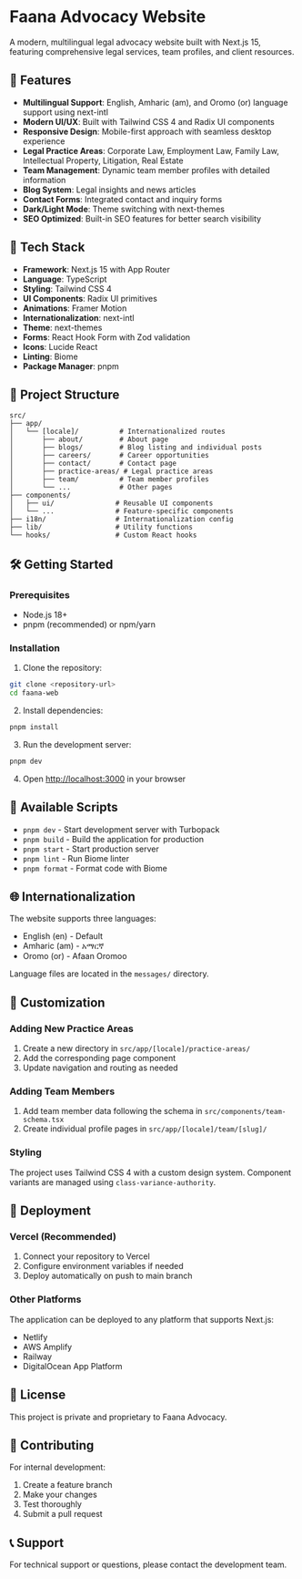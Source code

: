 # Faana Advocacy Website

A modern, multilingual legal advocacy website built with Next.js 15, featuring comprehensive legal services, team profiles, and client resources.

## 🌟 Features

- **Multilingual Support**: English, Amharic (am), and Oromo (or) language support using next-intl
- **Modern UI/UX**: Built with Tailwind CSS 4 and Radix UI components
- **Responsive Design**: Mobile-first approach with seamless desktop experience
- **Legal Practice Areas**: Corporate Law, Employment Law, Family Law, Intellectual Property, Litigation, Real Estate
- **Team Management**: Dynamic team member profiles with detailed information
- **Blog System**: Legal insights and news articles
- **Contact Forms**: Integrated contact and inquiry forms
- **Dark/Light Mode**: Theme switching with next-themes
- **SEO Optimized**: Built-in SEO features for better search visibility

## 🚀 Tech Stack

- **Framework**: Next.js 15 with App Router
- **Language**: TypeScript
- **Styling**: Tailwind CSS 4
- **UI Components**: Radix UI primitives
- **Animations**: Framer Motion
- **Internationalization**: next-intl
- **Theme**: next-themes
- **Forms**: React Hook Form with Zod validation
- **Icons**: Lucide React
- **Linting**: Biome
- **Package Manager**: pnpm

## 📁 Project Structure

```
src/
├── app/
│   └── [locale]/          # Internationalized routes
│       ├── about/         # About page
│       ├── blogs/         # Blog listing and individual posts
│       ├── careers/       # Career opportunities
│       ├── contact/       # Contact page
│       ├── practice-areas/ # Legal practice areas
│       ├── team/          # Team member profiles
│       └── ...            # Other pages
├── components/
│   ├── ui/               # Reusable UI components
│   └── ...               # Feature-specific components
├── i18n/                 # Internationalization config
├── lib/                  # Utility functions
└── hooks/                # Custom React hooks
```

## 🛠️ Getting Started

### Prerequisites

- Node.js 18+ 
- pnpm (recommended) or npm/yarn

### Installation

1. Clone the repository:
```bash
git clone <repository-url>
cd faana-web
```

2. Install dependencies:
```bash
pnpm install
```

3. Run the development server:
```bash
pnpm dev
```

4. Open [http://localhost:3000](http://localhost:3000) in your browser

## 📝 Available Scripts

- `pnpm dev` - Start development server with Turbopack
- `pnpm build` - Build the application for production
- `pnpm start` - Start production server
- `pnpm lint` - Run Biome linter
- `pnpm format` - Format code with Biome

## 🌐 Internationalization

The website supports three languages:
- English (en) - Default
- Amharic (am) - አማርኛ
- Oromo (or) - Afaan Oromoo

Language files are located in the `messages/` directory.

## 🎨 Customization

### Adding New Practice Areas

1. Create a new directory in `src/app/[locale]/practice-areas/`
2. Add the corresponding page component
3. Update navigation and routing as needed

### Adding Team Members

1. Add team member data following the schema in `src/components/team-schema.tsx`
2. Create individual profile pages in `src/app/[locale]/team/[slug]/`

### Styling

The project uses Tailwind CSS 4 with a custom design system. Component variants are managed using `class-variance-authority`.

## 🚀 Deployment

### Vercel (Recommended)

1. Connect your repository to Vercel
2. Configure environment variables if needed
3. Deploy automatically on push to main branch

### Other Platforms

The application can be deployed to any platform that supports Next.js:
- Netlify
- AWS Amplify
- Railway
- DigitalOcean App Platform

## 📄 License

This project is private and proprietary to Faana Advocacy.

## 🤝 Contributing

For internal development:
1. Create a feature branch
2. Make your changes
3. Test thoroughly
4. Submit a pull request

## 📞 Support

For technical support or questions, please contact the development team.
